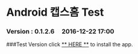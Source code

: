 # Android 캡스홈 Test

### Version  :  0.1.2.6&nbsp;&nbsp;&nbsp;&nbsp;&nbsp;2016-12-22 17:00
###Test Version
click [** HERE **](https://github.com/ncomztwo/ADTCapsHome/raw/master/Test_Version/ADTCapsHomeService.apk) to install the app.
